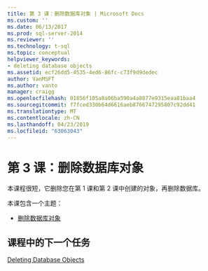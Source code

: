 ```yaml
---
title: 第 3 课：删除数据库对象 | Microsoft Docs
ms.custom: ''
ms.date: 06/13/2017
ms.prod: sql-server-2014
ms.reviewer: ''
ms.technology: t-sql
ms.topic: conceptual
helpviewer_keywords:
- deleting database objects
ms.assetid: ecf26dd5-4535-4ed6-86fc-c73f9d9dedec
author: VanMSFT
ms.author: vanto
manager: craigg
ms.openlocfilehash: 01856f105a8a06ba590a4a8877e9315eaa81baa4
ms.sourcegitcommit: f7fced330b64d6616aeb8766747295807c92dd41
ms.translationtype: MT
ms.contentlocale: zh-CN
ms.lasthandoff: 04/23/2019
ms.locfileid: "63063043"
---
```

# <a name="lesson-3-deleting-database-objects"></a>第 3 课：删除数据库对象
  本课程很短，它删除您在第 1 课和第 2 课中创建的对象，再删除数据库。  
  
 本课包含一个主题：  
  
-   [删除数据库对象](lesson-3-1-deleting-database-objects.md)  
  
## <a name="next-task-in-lesson"></a>课程中的下一个任务  
 [Deleting Database Objects](lesson-3-1-deleting-database-objects.md)  
  
  
